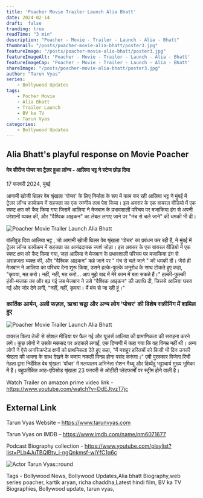 ```yaml
---
title: 'Poacher Movie Trailer Launch Alia Bhatt'
date: 2024-02-14
draft:  false   
tranding: true  
readTime: "3 min"
description: "Poacher - Movie - Trailer - Launch - Alia - Bhatt"
thumbnail: "/posts/poacher-movie-alia-bhatt/poster3.jpg"
featureImage: "/posts/poacher-movie-alia-bhatt/poster3.jpg"
featureImageAlt: 'Poacher - Movie - Trailer - Launch - Alia - Bhatt'
featureImageCap: 'Poacher - Movie - Trailer - Launch - Alia - Bhatt'
shareImage: "/posts/poacher-movie-alia-bhatt/poster3.jpg"
author: "Tarun Vyas"
series:
    - Bollywood Updates
tags:
    - Pocher Movie   
    - Alia Bhatt
    - Trailer Launch
    - BV ka TV
    - Tarun Vyas
categories:
    - Bollywood Updates
---
```

## Alia Bhatt's playful response on Movie Poacher

#### वेब सीरीज पोचर का ट्रैलर हुआ लॉन्च - आलिया भट्ट ने स्टेज छोड़ दिया  

17 फरवरी 2024, मुंबई 

आगामी खोजी थ्रिलर वेब श्रृंखला 'पोचर' के लिए निर्माता के रूप में काम कर रही आलिया भट्ट ने मुंबई में ट्रेलर लॉन्च कार्यक्रम में सहजता का एक रमणीय तत्व पेश किया। इस अवसर के एक वायरल वीडियो में एक स्पष्ट क्षण को कैद किया गया जिसमें आलिया ने मेजबान के प्रभावशाली परिचय पर मजाकिया ढंग से अपनी परेशानी व्यक्त की, और "वैश्विक आइकन" का लेबल लगाए जाने पर "मंच से चले जाने" की धमकी भी दी।

![Poacher Movie Trailer Launch Alia Bhatt](/posts/poacher-movie-alia-bhatt/poster2.jpg)

बॉलीवुड दिवा आलिया भट्ट , जो आगामी खोजी थ्रिलर वेब श्रृंखला 'पोचर' का प्रबंधन कर रही हैं, ने मुंबई में ट्रेलर लॉन्च कार्यक्रम में सहजता का आनंददायक स्पर्श जोड़ा। इस अवसर के एक वायरल वीडियो में एक स्पष्ट क्षण को कैद किया गया, जहां आलिया ने मेजबान के प्रभावशाली परिचय पर मजाकिया ढंग से असहजता व्यक्त की, और "वैश्विक आइकन" कहे जाने पर " मंच से चले जाने " की धमकी दी। जैसे ही मेजबान ने आलिया का परिचय देना शुरू किया, उसने हल्के-फुल्के अनुरोध के साथ टोकते हुए कहा, "कृपया, मत करो। नहीं, नहीं, मत करो... आप मुझे बाद में मेरे कान में बता सकते हैं।" हल्की-फुल्की हंसी-मजाक तब और बढ़ गई जब मेजबान ने उसे "वैश्विक आइकन" की उपाधि दी, जिससे आलिया घबरा गई और जोर देने लगी, "नहीं, नहीं, कृपया। मैं मंच से जा रही हूं।"

### कार्तिक आर्यन, अली फज़ल, ऋचा चड्ढा और अन्य लोग 'पोचर' की विशेष स्क्रीनिंग में शामिल हुए

![Poacher Movie Trailer Launch Alia Bhatt](/posts/poacher-movie-alia-bhatt/poster1.jpg)

वायरल क्लिप तेजी से सोशल मीडिया पर फैल गई और यूजर्स आलिया की प्रामाणिकता की सराहना करने लगे। कुछ लोगों ने उसके मकसद पर अटकलें लगाईं, एक टिप्पणी में कहा गया कि वह विनम्र नहीं थी। अन्य लोगों ने ऐसे अनस्क्रिप्टेड क्षणों को प्राथमिकता देते हुए कहा, "मैं मशहूर हस्तियों को किसी भी दिन उनकी श्रेष्ठता की भावना के साथ देखने के बजाय नकली विनम्र होना पसंद करूंगा।" एमी पुरस्कार विजेता रिची मेहता द्वारा निर्देशित वेब श्रृंखला 'पॉचर' में मलयालम अभिनेता रोशन मैथ्यू और दिब्येंदु भट्टाचार्य मुख्य भूमिका में हैं। बहुप्रतीक्षित आठ-एपिसोड श्रृंखला 23 फरवरी से ओटीटी प्लेटफार्मों पर स्ट्रीम होने वाली है।

Watch Trailer on amazon prime video link - https://www.youtube.com/watch?v=DdEJtvzT7jc
## External Link
Tarun Vyas Website – https://www.tarunvyas.com

Tarun Vyas on IMDB – https://www.imdb.com/name/nm6071677

Podcast Biography collection - https://www.youtube.com/playlist?list=PLb4JuTBQlBtv_i-ngQnkmsf-wiYfC1q6c

![Actor Tarun Vyas::round](/images/profile.png)

Tags - Bollywood News, Bollywood Updates,Alia bhatt Biography,web series poacher, kartik aryan, richa chaddha,Latest hindi film,  BV ka TV Biographies, Bollywood update, tarun vyas,






